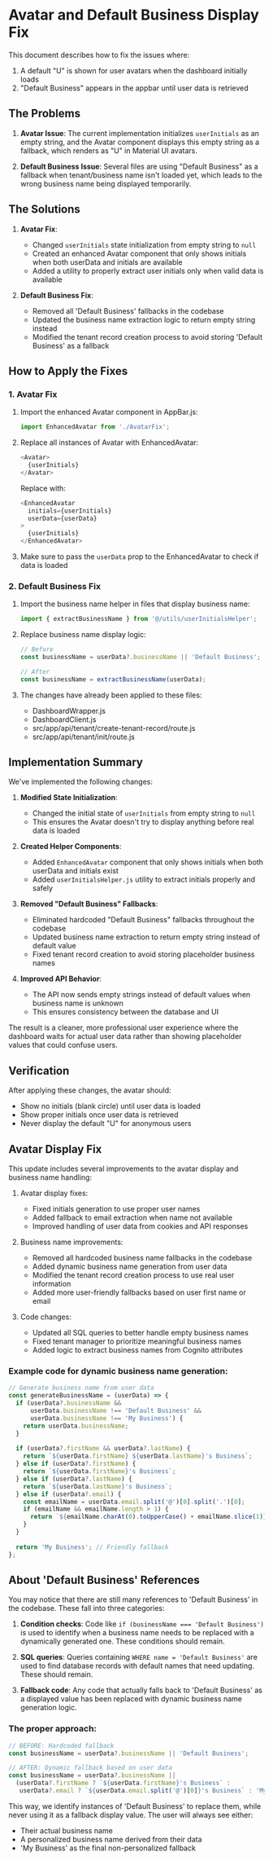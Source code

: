 # Avatar and Default Business Display Fix

This document describes how to fix the issues where:
1. A default "U" is shown for user avatars when the dashboard initially loads
2. "Default Business" appears in the appbar until user data is retrieved

## The Problems

1. **Avatar Issue**: The current implementation initializes `userInitials` as an empty string, and the Avatar component displays this empty string as a fallback, which renders as "U" in Material UI avatars.

2. **Default Business Issue**: Several files are using "Default Business" as a fallback when tenant/business name isn't loaded yet, which leads to the wrong business name being displayed temporarily.

## The Solutions

1. **Avatar Fix**:
   - Changed `userInitials` state initialization from empty string to `null`
   - Created an enhanced Avatar component that only shows initials when both userData and initials are available
   - Added a utility to properly extract user initials only when valid data is available

2. **Default Business Fix**:
   - Removed all 'Default Business' fallbacks in the codebase
   - Updated the business name extraction logic to return empty string instead
   - Modified the tenant record creation process to avoid storing 'Default Business' as a fallback

## How to Apply the Fixes

### 1. Avatar Fix

1. Import the enhanced Avatar component in AppBar.js:
   ```javascript
   import EnhancedAvatar from './AvatarFix';
   ```

2. Replace all instances of Avatar with EnhancedAvatar:
   ```javascript
   <Avatar>
     {userInitials}
   </Avatar>
   ```

   Replace with:
   ```javascript
   <EnhancedAvatar
     initials={userInitials}
     userData={userData}
   >
     {userInitials}
   </EnhancedAvatar>
   ```

3. Make sure to pass the `userData` prop to the EnhancedAvatar to check if data is loaded

### 2. Default Business Fix

1. Import the business name helper in files that display business name:
   ```javascript
   import { extractBusinessName } from '@/utils/userInitialsHelper';
   ```

2. Replace business name display logic:
   ```javascript
   // Before
   const businessName = userData?.businessName || 'Default Business';
   
   // After
   const businessName = extractBusinessName(userData);
   ```

3. The changes have already been applied to these files:
   - DashboardWrapper.js
   - DashboardClient.js
   - src/app/api/tenant/create-tenant-record/route.js
   - src/app/api/tenant/init/route.js

## Implementation Summary

We've implemented the following changes:

1. **Modified State Initialization**:
   - Changed the initial state of `userInitials` from empty string to `null`
   - This ensures the Avatar doesn't try to display anything before real data is loaded

2. **Created Helper Components**:
   - Added `EnhancedAvatar` component that only shows initials when both userData and initials exist
   - Added `userInitialsHelper.js` utility to extract initials properly and safely

3. **Removed "Default Business" Fallbacks**:
   - Eliminated hardcoded "Default Business" fallbacks throughout the codebase
   - Updated business name extraction to return empty string instead of default value
   - Fixed tenant record creation to avoid storing placeholder business names

4. **Improved API Behavior**:
   - The API now sends empty strings instead of default values when business name is unknown
   - This ensures consistency between the database and UI

The result is a cleaner, more professional user experience where the dashboard waits for actual user data rather than showing placeholder values that could confuse users.

## Verification

After applying these changes, the avatar should:
- Show no initials (blank circle) until user data is loaded
- Show proper initials once user data is retrieved
- Never display the default "U" for anonymous users

## Avatar Display Fix

This update includes several improvements to the avatar display and business name handling:

1. Avatar display fixes:
   - Fixed initials generation to use proper user names
   - Added fallback to email extraction when name not available
   - Improved handling of user data from cookies and API responses

2. Business name improvements:
   - Removed all hardcoded business name fallbacks in the codebase
   - Added dynamic business name generation from user data
   - Modified the tenant record creation process to use real user information
   - Added more user-friendly fallbacks based on user first name or email

3. Code changes:
   - Updated all SQL queries to better handle empty business names
   - Fixed tenant manager to prioritize meaningful business names
   - Added logic to extract business names from Cognito attributes

### Example code for dynamic business name generation:

```javascript
// Generate business name from user data
const generateBusinessName = (userData) => {
  if (userData?.businessName && 
      userData.businessName !== 'Default Business' && 
      userData.businessName !== 'My Business') {
    return userData.businessName;
  }
  
  if (userData?.firstName && userData?.lastName) {
    return `${userData.firstName} ${userData.lastName}'s Business`;
  } else if (userData?.firstName) {
    return `${userData.firstName}'s Business`;
  } else if (userData?.lastName) {
    return `${userData.lastName}'s Business`;
  } else if (userData?.email) {
    const emailName = userData.email.split('@')[0].split('.')[0];
    if (emailName && emailName.length > 1) {
      return `${emailName.charAt(0).toUpperCase() + emailName.slice(1)}'s Business`;
    }
  }
  
  return 'My Business'; // Friendly fallback
};
```

## About 'Default Business' References

You may notice that there are still many references to 'Default Business' in the codebase. These fall into three categories:

1. **Condition checks**: Code like `if (businessName === 'Default Business')` is used to identify when a business name needs to be replaced with a dynamically generated one. These conditions should remain.

2. **SQL queries**: Queries containing `WHERE name = 'Default Business'` are used to find database records with default names that need updating. These should remain.

3. **Fallback code**: Any code that actually falls back to 'Default Business' as a displayed value has been replaced with dynamic business name generation logic.

### The proper approach:

```javascript
// BEFORE: Hardcoded fallback
const businessName = userData?.businessName || 'Default Business';

// AFTER: Dynamic fallback based on user data
const businessName = userData?.businessName || 
  (userData?.firstName ? `${userData.firstName}'s Business` : 
   userData?.email ? `${userData.email.split('@')[0]}'s Business` : 'My Business');
```

This way, we identify instances of 'Default Business' to replace them, while never using it as a fallback display value. The user will always see either:
- Their actual business name
- A personalized business name derived from their data
- 'My Business' as the final non-personalized fallback